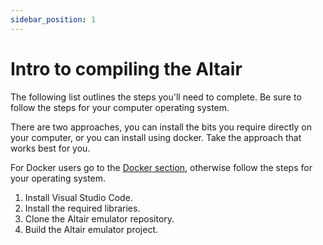 ```yaml
---
sidebar_position: 1
---
```


# Intro to compiling the Altair

The following list outlines the steps you'll need to complete. Be sure to follow the steps for your computer operating system.

There are two approaches, you can install the bits you require directly on your computer, or you can install using docker. Take the approach that works best for you.

For Docker users go to the [Docker section](#Altair-and-Docker-users), otherwise follow the steps for your operating system.

1. Install Visual Studio Code.
1. Install the required libraries.
1. Clone the Altair emulator repository.
1. Build the Altair emulator project.


